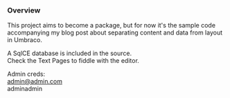 ### Overview

This project aims to become a package, but for now it's the sample code accompanying
my blog post about separating content and data from layout in Umbraco.

A SqlCE database is included in the source.  
Check the Text Pages to fiddle with the editor.

Admin creds:  
admin@admin.com  
adminadmin

